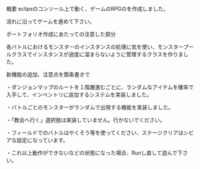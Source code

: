 概要
eclipsのコンソール上で動く、ゲームのRPGのを作成しました。

流れに沿ってゲームを進めて下さい。

ポートフォリオ作成にあたっての注意した部分

各バトルにおけるモンスターのインスタンスの処理に気を使い、モンスタープールクラスでインスタンスが過度に溜まらないように管理するクラスを作りました。


新機能の追加、注意点を箇条書きで

・ダンジョンマップのルートを１階層進むごとに、ランダムなアイテムを確率で入手して、インベントリに追加するシステムを実装しました。

・バトルごとのモンスターがランダムで出現する機能を実装しました。

・「教会へ行く」選択肢は実装していません。行かないでください。

・フィールドでのバトルはやくそう等を使ってください、ステージクリアはシビアな設定になっています。

・これ以上動作ができないなどの状態になった場合、Runし直して遊んで下さい。
